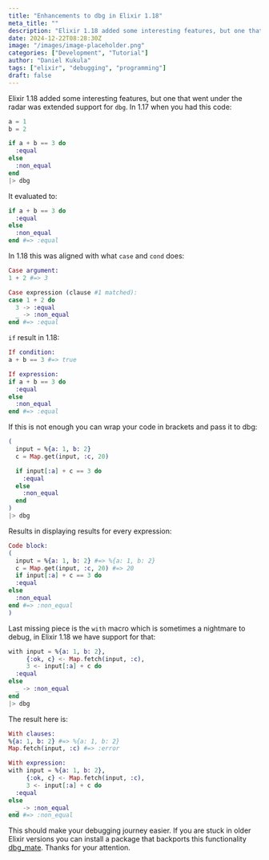 ```yaml
---
title: "Enhancements to dbg in Elixir 1.18"
meta_title: ""
description: "Elixir 1.18 added some interesting features, but one that went under the radar was extended support for dbg..."
date: 2024-12-22T08:28:30Z
image: "/images/image-placeholder.png"
categories: ["Development", "Tutorial"]
author: "Daniel Kukula"
tags: ["elixir", "debugging", "programming"]
draft: false
---
```


Elixir 1.18 added some interesting features, but one that went under the radar was extended support for `dbg`. In 1.17 when you had this code:

```elixir
a = 1
b = 2

if a + b == 3 do
  :equal
else
  :non_equal
end
|> dbg
```

It evaluated to:

```elixir
if a + b == 3 do
  :equal
else
  :non_equal
end #=> :equal
```

In 1.18 this was aligned with what `case` and `cond` does:

```elixir
Case argument:
1 + 2 #=> 3

Case expression (clause #1 matched):
case 1 + 2 do
  3 -> :equal
  _ -> :non_equal
end #=> :equal
```

`if` result in 1.18:
```elixir
If condition:
a + b == 3 #=> true

If expression:
if a + b == 3 do
  :equal
else
  :non_equal
end #=> :equal
```

If this is not enough you can wrap your code in brackets and pass it to dbg:

```elixir
(
  input = %{a: 1, b: 2}
  c = Map.get(input, :c, 20)

  if input[:a] + c == 3 do
    :equal
  else
    :non_equal
  end
)
|> dbg
```

Results in displaying results for every expression:

```elixir
Code block:
(
  input = %{a: 1, b: 2} #=> %{a: 1, b: 2}
  c = Map.get(input, :c, 20) #=> 20
  if input[:a] + c == 3 do
  :equal
else
  :non_equal
end #=> :non_equal
)
```

Last missing piece is the `with` macro which is sometimes a nightmare to debug, in Elixir 1.18 we have support for that:

```elixir
with input = %{a: 1, b: 2},
     {:ok, c} <- Map.fetch(input, :c),
     3 <- input[:a] + c do
  :equal
else
  _ -> :non_equal
end
|> dbg
```

The result here is:

```elixir
With clauses:
%{a: 1, b: 2} #=> %{a: 1, b: 2}
Map.fetch(input, :c) #=> :error

With expression:
with input = %{a: 1, b: 2},
     {:ok, c} <- Map.fetch(input, :c),
     3 <- input[:a] + c do
  :equal
else
  _ -> :non_equal
end #=> :non_equal
```

This should make your debugging journey easier. 
If you are stuck in older Elixir versions you can install a package that backports this functionality [dbg_mate](https://hex.pm/packages/dbg_mate).
Thanks for your attention.
